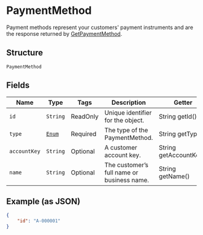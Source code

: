 
# PaymentMethod

Payment methods represent your customers' payment instruments and are the response returned by [GetPaymentMethod](/doc/payment-method.md#get-payment-method).

## Structure

`PaymentMethod`

## Fields

| Name | Type | Tags | Description | Getter |
|  --- | --- | --- | --- | --- |
| `id` | `String` | ReadOnly | Unique identifier for the object. | String getId() |
| `type` | [`Enum`](/doc/models/payment-method-type.md) | Required | The type of the PaymentMethod. | String getType() |
| `accountKey` | `String` | Optional | A customer account key. | String getAccountKey() |
| `name` | `String` | Optional | The customer’s full name or business name. | String getName() |


## Example (as JSON)

```json
{
    "id": "A-000001"
}
```
